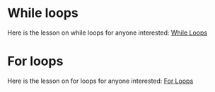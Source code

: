 # While loops
Here is the lesson on while loops for anyone interested: [While Loops](https://drive.google.com/file/d/1MZgp0o2MzvPaoHd88LgqM9N-AAkJSPae/view)

# For loops
Here is the lesson on for loops for anyone interested: [For Loops](https://drive.google.com/file/d/1dYy1XfYOSqM0WXO1myySPRgwiaoPI-Sp/view?usp=drive_open)
